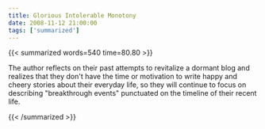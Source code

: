 ```yaml
---
title: Glorious Intolerable Monotony
date: 2008-11-12 21:00:00
tags: ['summarized']
---
```


{{< summarized words=540 time=80.80 >}}

The author reflects on their past attempts to revitalize a dormant blog and realizes that they don't have the time or motivation to write happy and cheery stories about their everyday life, so they will continue to focus on describing "breakthrough events" punctuated on the timeline of their recent life.

{{< /summarized >}}